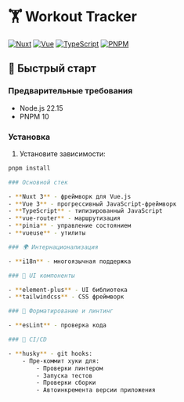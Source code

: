 # 🏋️ Workout Tracker

[![Nuxt](https://img.shields.io/badge/Nuxt-3.11.1-green?logo=nuxt.js)](https://nuxt.com)
[![Vue](https://img.shields.io/badge/Vue-3.3.4-green?logo=vue.js)](https://vuejs.org)
[![TypeScript](https://img.shields.io/badge/TypeScript-5.0.2-blue?logo=typescript)](https://www.typescriptlang.org)
[![PNPM](https://img.shields.io/badge/pnpm-8.6.5-orange?logo=pnpm)](https://pnpm.io)

## 🚀 Быстрый старт

### Предварительные требования

- Node.js 22.15
- PNPM 10

### Установка

1. Установите зависимости:

```bash
pnpm install

### Основной стек

- **Nuxt 3** - фреймворк для Vue.js
- **Vue 3** - прогрессивный JavaScript-фреймворк
- **TypeScript** - типизированный JavaScript
- **vue-router** - маршрутизация
- **pinia** - управление состоянием
- **vueuse** - утилиты

### 🌍 Интернационализация

- **i18n** - многоязычная поддержка

### 🎨 UI компоненты

- **element-plus** - UI библиотека
- **tailwindcss** - CSS фреймворк

### 🧹 Форматирование и линтинг

- **esLint** - проверка кода

### 🔄 CI/CD

- **husky** - git hooks:
    - Пре-коммит хуки для:
        - Проверки линтером
        - Запуска тестов
        - Проверки сборки
        - Автоинкремента версии приложения
